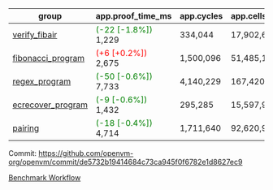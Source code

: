 | group | app.proof_time_ms | app.cycles | app.cells_used | leaf.proof_time_ms | leaf.cycles | leaf.cells_used |
| -- | -- | -- | -- | -- | -- | -- |
| [verify_fibair](https://github.com/openvm-org/openvm/blob/benchmark-results/benchmarks-pr/1495/verify_fibair-de5732b19414684c73ca945f0f6782e1d8627ec9.md) |<span style='color: green'>(-22 [-1.8%])</span> 1,229 |  334,044 |  17,902,600 |- | - | - |
| [fibonacci_program](https://github.com/openvm-org/openvm/blob/benchmark-results/benchmarks-pr/1495/fibonacci-de5732b19414684c73ca945f0f6782e1d8627ec9.md) |<span style='color: red'>(+6 [+0.2%])</span> 2,675 |  1,500,096 |  51,485,167 |- | - | - |
| [regex_program](https://github.com/openvm-org/openvm/blob/benchmark-results/benchmarks-pr/1495/regex-de5732b19414684c73ca945f0f6782e1d8627ec9.md) |<span style='color: green'>(-50 [-0.6%])</span> 7,733 |  4,140,229 |  167,420,929 |- | - | - |
| [ecrecover_program](https://github.com/openvm-org/openvm/blob/benchmark-results/benchmarks-pr/1495/ecrecover-de5732b19414684c73ca945f0f6782e1d8627ec9.md) |<span style='color: green'>(-9 [-0.6%])</span> 1,432 |  295,285 |  15,597,969 |- | - | - |
| [pairing](https://github.com/openvm-org/openvm/blob/benchmark-results/benchmarks-pr/1495/pairing-de5732b19414684c73ca945f0f6782e1d8627ec9.md) |<span style='color: green'>(-18 [-0.4%])</span> 4,714 |  1,711,640 |  92,620,923 |- | - | - |


Commit: https://github.com/openvm-org/openvm/commit/de5732b19414684c73ca945f0f6782e1d8627ec9

[Benchmark Workflow](https://github.com/openvm-org/openvm/actions/runs/13974642568)
